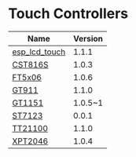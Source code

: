 # Touch Controllers

|                                        **Name**                                        | **Version** |
| -------------------------------------------------------------------------------------- | ----------- |
| [esp_lcd_touch](https://components.espressif.com/components/espressif/esp_lcd_touch)   | 1.1.1       |
| [CST816S](https://components.espressif.com/components/espressif/esp_lcd_touch_cst816s) | 1.0.3       |
| [FT5x06](https://components.espressif.com/components/espressif/esp_lcd_touch_ft5x06)   | 1.0.6       |
| [GT911](https://components.espressif.com/components/espressif/esp_lcd_touch_gt911)     | 1.1.0       |
| [GT1151](https://components.espressif.com/components/espressif/esp_lcd_touch_gt1151)   | 1.0.5~1     |
| [ST7123](https://components.espressif.com/components/espressif/esp_lcd_touch_st7123)   | 0.0.1       |
| [TT21100](https://components.espressif.com/components/espressif/esp_lcd_touch_tt21100) | 1.1.0       |
| [XPT2046](https://components.espressif.com/components/atanisoft/esp_lcd_touch_xpt2046) | 1.0.4       |
